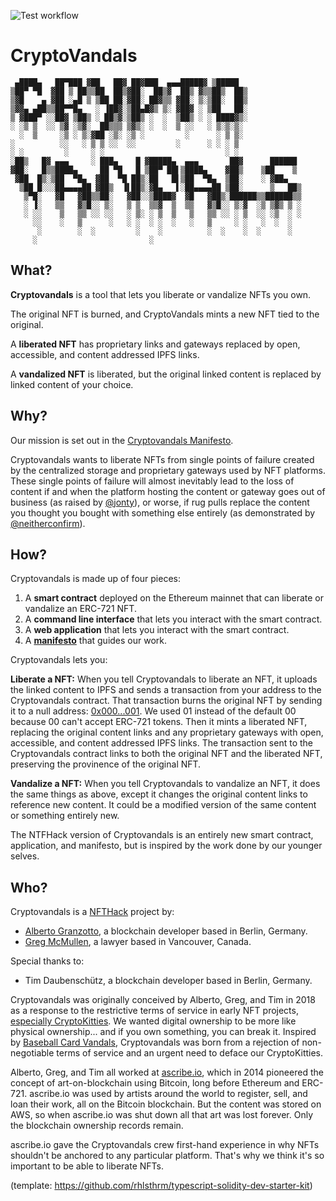 ![Test workflow](https://github.com/cryptovandals/contracts/actions/workflows/node.yml/badge.svg)

# CryptoVandals

```
 ▄████▄   ██▀███ ▓██   ██▓ ██▓███  ▄▄▄█████▓ ▒█████
▒██▀ ▀█  ▓██ ▒ ██▒▒██  ██▒▓██░  ██▒▓  ██▒ ▓▒▒██▒  ██▒
▒▓█    ▄ ▓██ ░▄█ ▒ ▒██ ██░▓██░ ██▓▒▒ ▓██░ ▒░▒██░  ██▒
▒▓▓▄ ▄██▒▒██▀▀█▄   ░ ▐██▓░▒██▄█▓▒ ▒░ ▓██▓ ░ ▒██   ██░
▒ ▓███▀ ░░██▓ ▒██▒ ░ ██▒▓░▒██▒ ░  ░  ▒██▒ ░ ░ ████▓▒░
░ ░▒ ▒  ░░ ▒▓ ░▒▓░  ██▒▒▒ ▒▓▒░ ░  ░  ▒ ░░   ░ ▒░▒░▒░
  ░  ▒     ░▒ ░ ▒░▓██ ░▒░ ░▒ ░         ░      ░ ▒ ▒░
░          ░░   ░ ▒ ▒ ░░  ░░         ░      ░ ░ ░ ▒
░ ░         ░     ░ ░                           ░ ░
░██▒   █▓ ▄▄▄     ░ ███▄    █ ▓█████▄  ▄▄▄       ██▓      ██████
▓██░   █▒▒████▄     ██ ▀█   █ ▒██▀ ██▌▒████▄    ▓██▒    ▒██    ▒
 ▓██  █▒░▒██  ▀█▄  ▓██  ▀█ ██▒░██   █▌▒██  ▀█▄  ▒██░    ░ ▓██▄
  ▒██ █░░░██▄▄▄▄██ ▓██▒  ▐▌██▒░▓█▄   ▌░██▄▄▄▄██ ▒██░      ▒   ██▒
   ▒▀█░   ▓█   ▓██▒▒██░   ▓██░░▒████▓  ▓█   ▓██▒░██████▒▒██████▒▒
   ░ ▐░   ▒▒   ▓▒█░░ ▒░   ▒ ▒  ▒▒▓  ▒  ▒▒   ▓▒█░░ ▒░▓  ░▒ ▒▓▒ ▒ ░
   ░ ░░    ▒   ▒▒ ░░ ░░   ░ ▒░ ░ ▒  ▒   ▒   ▒▒ ░░ ░ ▒  ░░ ░▒  ░ ░
     ░░    ░   ▒      ░   ░ ░  ░ ░  ░   ░   ▒     ░ ░   ░  ░  ░
      ░        ░  ░         ░    ░          ░  ░    ░  ░      ░
     ░                         ░
```

## What?
**Cryptovandals** is a tool that lets you liberate or vandalize NFTs you own.

The original NFT is burned, and CryptoVandals mints a new NFT tied to the original.

A **liberated NFT** has proprietary links and gateways replaced by open, accessible, and content addressed IPFS links.

A **vandalized NFT** is liberated, but the original linked content is replaced by linked content of your choice.

## Why?
Our mission is set out in the [Cryptovandals Manifesto](https://github.com/cryptovandals/contracts/blob/main/MANIFESTO.md).

Cryptovandals wants to liberate NFTs from single points of failure created by the centralized storage and proprietary gateways used by NFT platforms. These single points of failure will almost inevitably lead to the loss of content if and when the platform hosting the content or gateway goes out of business (as raised by [@jonty](https://twitter.com/jonty/status/1372163423446917122)), or worse, if rug pulls replace the content you thought you bought with something else entirely (as demonstrated by [@neitherconfirm](https://twitter.com/neitherconfirm/status/1369285946198396928)).

## How?
Cryptovandals is made up of four pieces:
1. A **smart contract** deployed on the Ethereum mainnet that can liberate or vandalize an ERC-721 NFT.
2. A **command line interface** that lets you interact with the smart contract.
3. A **web application** that lets you interact with the smart contract.
4. A **[manifesto](https://github.com/cryptovandals/contracts/blob/main/MANIFESTO.md)** that guides our work.

Cryptovandals lets you:

**Liberate a NFT:** When you tell Cryptovandals to liberate an NFT, it uploads the linked content to IPFS and sends a transaction from your address to the Cryptovandals contract. That transaction burns the original NFT by sending it to a null address: [0x000...001](https://etherscan.io/address/0x0000000000000000000000000000000000000001). We used 01 instead of the default 00 because 00 can't accept ERC-721 tokens. Then it mints a liberated NFT, replacing the original content links and any proprietary gateways with open, accessible, and content addressed IPFS links. The transaction sent to the Cryptovandals contract links to both the original NFT and the liberated NFT, preserving the provinence of the original NFT.

**Vandalize a NFT:** When you tell Cryptovandals to vandalize an NFT, it does the same things as above, except it changes the original content links to reference new content. It could be a modified version of the same content or something entirely new.

The NTFHack version of Cryptovandals is an entirely new smart contract, application, and manifesto, but is inspired by the work done by our younger selves.

## Who?
Cryptovandals is a [NFTHack](https://nfthack.ethglobal.co/) project by:
* [Alberto Granzotto](https://twitter.com/vrde), a blockchain developer based in Berlin, Germany. 
* [Greg McMullen](https://twitter.com/gmcmullen), a lawyer based in Vancouver, Canada.

Special thanks to:
* Tim Daubenschütz, a blockchain developer based in Berlin, Germany.

Cryptovandals was originally conceived by Alberto, Greg, and Tim in 2018 as a response to the restrictive terms of service in early NFT projects, [especially CryptoKitties](https://medium.com/@gmcmullen/do-you-really-own-your-cryptokitties-d2731d3491a9). We wanted digital ownership to be more like physical ownership... and if you own something, you can break it. Inspired by [Baseball Card Vandals](https://baseballcardvandals.com/), Cryptovandals was born from a rejection of non-negotiable terms of service and an urgent need to deface our CryptoKitties.

Alberto, Greg, and Tim all worked at [ascribe.io](https://ascribe.io), which in 2014 pioneered the concept of art-on-blockchain using Bitcoin, long before Ethereum and ERC-721. ascribe.io was used by artists around the world to register, sell, and loan their work, all on the Bitcoin blockchain. But the content was stored on AWS, so when ascribe.io was shut down all that art was lost forever. Only the blockchain ownership records remain.

ascribe.io gave the Cryptovandals crew first-hand experience in why NFTs shouldn't be anchored to any particular platform. That's why we think it's so important to be able to liberate NFTs.



(template: https://github.com/rhlsthrm/typescript-solidity-dev-starter-kit)
